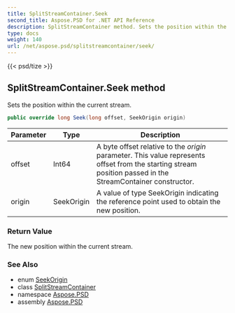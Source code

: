 ```yaml
---
title: SplitStreamContainer.Seek
second_title: Aspose.PSD for .NET API Reference
description: SplitStreamContainer method. Sets the position within the current stream
type: docs
weight: 140
url: /net/aspose.psd/splitstreamcontainer/seek/
---
```

{{< psd/tize >}}
## SplitStreamContainer.Seek method

Sets the position within the current stream.

```csharp
public override long Seek(long offset, SeekOrigin origin)
```

| Parameter | Type | Description |
| --- | --- | --- |
| offset | Int64 | A byte offset relative to the *origin* parameter. This value represents offset from the starting stream position passed in the StreamContainer constructor. |
| origin | SeekOrigin | A value of type SeekOrigin indicating the reference point used to obtain the new position. |

### Return Value

The new position within the current stream.

### See Also

* enum [SeekOrigin](../../seekorigin/)
* class [SplitStreamContainer](../)
* namespace [Aspose.PSD](../../splitstreamcontainer/)
* assembly [Aspose.PSD](../../../)


